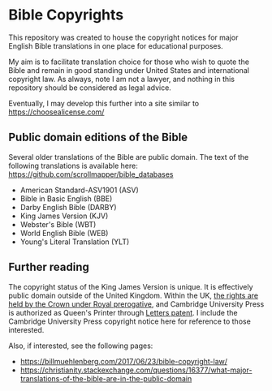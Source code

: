 # Bible Copyrights

This repository was created to house the copyright notices for major English Bible translations in one place for educational purposes. 

My aim is to facilitate translation choice for those who wish to quote the Bible and remain in good standing under United States and international copyright law. As always, note I am not a lawyer, and nothing in this repository should be considered as legal advice.

Eventually, I may develop this further into a site similar to https://choosealicense.com/ 

## Public domain editions of the Bible

Several older translations of the Bible are public domain. The text of the following translations is available here: https://github.com/scrollmapper/bible_databases

* American Standard-ASV1901 (ASV)
* Bible in Basic English (BBE)
* Darby English Bible (DARBY)
* King James Version (KJV)
* Webster's Bible (WBT)
* World English Bible (WEB)
* Young's Literal Translation (YLT)

## Further reading

The copyright status of the King James Version is unique. It is effectively public domain outside of the United Kingdom. Within the UK, [the rights are held by the Crown under Royal prerogative](https://en.wikipedia.org/wiki/King_James_Version#Copyright_status), and Cambridge University Press is authorized as Queen's Printer through [Letters patent](https://en.wikipedia.org/wiki/Letters_patent). I include the Cambridge University Press copyright notice here for reference to those interested.

Also, if interested, see the following pages:

* <https://billmuehlenberg.com/2017/06/23/bible-copyright-law/>
* <https://christianity.stackexchange.com/questions/16377/what-major-translations-of-the-bible-are-in-the-public-domain>